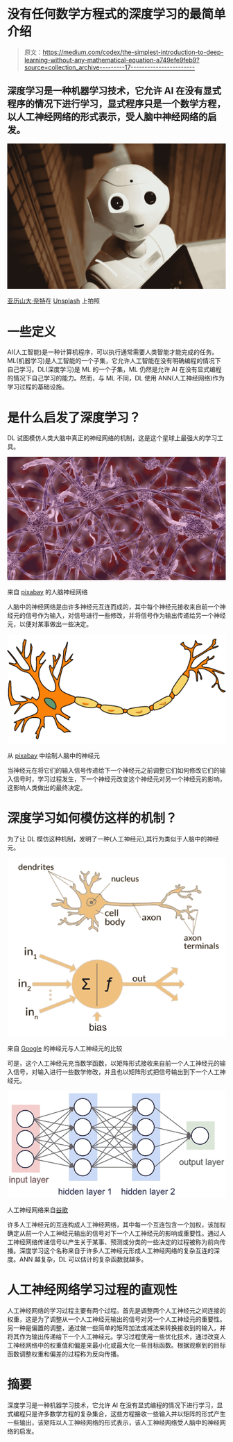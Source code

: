 # 没有任何数学方程式的深度学习的最简单介绍

> 原文：<https://medium.com/codex/the-simplest-introduction-to-deep-learning-without-any-mathematical-equation-a749efe9feb9?source=collection_archive---------17----------------------->

## 深度学习是一种机器学习技术，它允许 AI 在没有显式程序的情况下进行学习，显式程序只是一个数学方程，以人工神经网络的形式表示，受人脑中神经网络的启发。

![](img/b9416c5d8cf9662ed9287ad7745dd643.png)

[亚历山大·奈特](https://unsplash.com/@agk42?utm_source=unsplash&utm_medium=referral&utm_content=creditCopyText)在 [Unsplash](https://unsplash.com/s/photos/deep-learning?utm_source=unsplash&utm_medium=referral&utm_content=creditCopyText) 上拍照

# 一些定义

AI(人工智能)是一种计算机程序，可以执行通常需要人类智能才能完成的任务。ML(机器学习)是人工智能的一个子集，它允许人工智能在没有明确编程的情况下自己学习。DL(深度学习)是 ML 的一个子集，ML 仍然是允许 AI 在没有显式编程的情况下自己学习的能力。然而，与 ML 不同，DL 使用 ANN(人工神经网络)作为学习过程的基础设施。

# 是什么启发了深度学习？

DL 试图模仿人类大脑中真正的神经网络的机制，这是这个星球上最强大的学习工具。

![](img/fc8fdd41c82b970049235c1c85081c46.png)

来自 [pixabay](https://pixabay.com/illustrations/abstract-neurons-connection-link-1588720/) 的人脑神经网络

人脑中的神经网络是由许多神经元互连而成的，其中每个神经元接收来自前一个神经元的信号作为输入，对信号进行一些修改，并将信号作为输出传递给另一个神经元，以便对某事做出一些决定。

![](img/d6ada5732bc1ddc58bc80c5776300a8f.png)

从 [pixabay](https://pixabay.com/vectors/neuron-nerve-cell-axon-dendrite-296581/) 中绘制人脑中的神经元

当神经元在将它们的输入信号传递给下一个神经元之前调整它们如何修改它们的输入信号时，学习过程发生，下一个神经元改变这个神经元对另一个神经元的影响，这影响人类做出的最终决定。

# 深度学习如何模仿这样的机制？

为了让 DL 模仿这种机制，发明了一种(人工神经元),其行为类似于人脑中的神经元。

![](img/75f676e1f7f008c78bf5580588c72536.png)

来自 [Google](https://www.google.com/search?q=artificial+neuron+picture&source=lnms&tbm=isch&sa=X&ved=2ahUKEwitie_U6N_yAhW3zjgGHb8zAusQ_AUoAXoECAEQAw&biw=1707&bih=837&dpr=1.13#imgrc=RmEX8nl_LvoHFM) 的神经元与人工神经元的比较

可是，这个人工神经元充当数学函数，以矩阵形式接收来自前一个人工神经元的输入信号，对输入进行一些数学修改，并且也以矩阵形式把信号输出到下一个人工神经元。

![](img/03e93374f980eae00096ec6c34bec87c.png)

人工神经网络来自[谷歌](https://www.google.com/search?q=artificial+neural+network+picture&tbm=isch&ved=2ahUKEwivltfX6N_yAhXTnEsFHaguD3UQ2-cCegQIABAA&oq=artificial+neural+network+picture&gs_lcp=CgNpbWcQAzIFCAAQgAQyBggAEAgQHjoGCAAQBxAeOggIABAIEAcQHlC-9ANY8okEYIWLBGgAcAB4AIABfYgB7AqSAQM5LjaYAQCgAQGqAQtnd3Mtd2l6LWltZ8ABAQ&sclient=img&ei=DYQwYe_bGdO5rtoPqN28qAc&bih=837&biw=1707#imgrc=tNqH5K3OnIcDdM)

许多人工神经元的互连构成人工神经网络，其中每一个互连包含一个加权，该加权确定从前一个人工神经元输出的信号对下一个人工神经元的影响或重要性。通过人工神经网络传递信号以产生关于某事、预测或分类的一些决定的过程被称为前向传播。深度学习这个名称来自于许多人工神经元形成人工神经网络的复杂互连的深度。ANN 越复杂，DL 可以估计的复杂函数就越多。

# 人工神经网络学习过程的直观性

人工神经网络的学习过程主要有两个过程。首先是调整两个人工神经元之间连接的权重，这是为了调整从一个人工神经元输出的信号对另一个人工神经元的重要性。另一种是偏置的调整，通过做一些简单的矩阵加法或减法来转换接收到的输入，并将其作为输出传递给下一个人工神经元。学习过程使用一些优化技术，通过改变人工神经网络中的权重值和偏差来最小化或最大化一些目标函数。根据观察到的目标函数调整权重和偏差的过程称为反向传播。

# 摘要

深度学习是一种机器学习技术，它允许 AI 在没有显式编程的情况下进行学习，显式编程只是许多数学方程的复杂集合，这些方程接收一些输入并以矩阵的形式产生一些输出，该矩阵以人工神经网络的形式表示，该人工神经网络受人脑中的神经网络的启发。